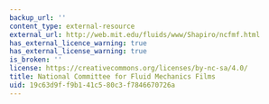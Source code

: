 ```yaml
---
backup_url: ''
content_type: external-resource
external_url: http://web.mit.edu/fluids/www/Shapiro/ncfmf.html
has_external_licence_warning: true
has_external_license_warning: true
is_broken: ''
license: https://creativecommons.org/licenses/by-nc-sa/4.0/
title: National Committee for Fluid Mechanics Films
uid: 19c63d9f-f9b1-41c5-80c3-f7846670726a
---
```

